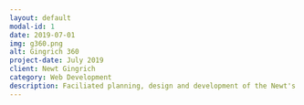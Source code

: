 ```yaml
---
layout: default
modal-id: 1
date: 2019-07-01
img: g360.png
alt: Gingrich 360
project-date: July 2019
client: Newt Gingrich
category: Web Development
description: Faciliated planning, design and development of the Newt's World platform, allowing followers of Newt Gingrich to pay and subscribe to exclusive content from Newt Gingrich.
---
```

